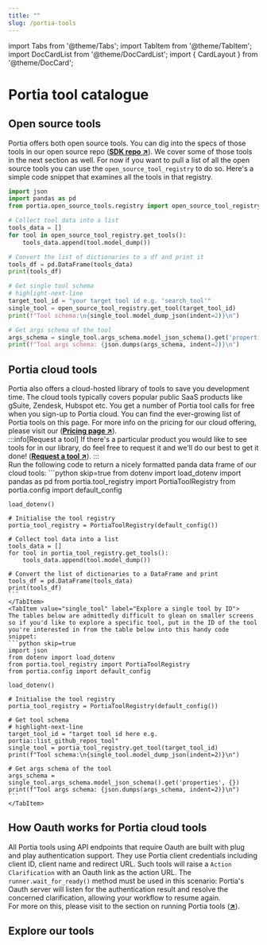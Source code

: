 ```yaml
---
title: ""
slug: /portia-tools
---
```


import Tabs from '@theme/Tabs';
import TabItem from '@theme/TabItem';
import DocCardList from '@theme/DocCardList';
import { CardLayout } from '@theme/DocCard';

# Portia tool catalogue

## Open source tools
Portia offers both open source tools. You can dig into the specs of those tools in our open source repo (<a href="https://github.com/portiaAI/portia-sdk-python/tree/main/portia/open_source_tools" target="_blank">**SDK repo ↗**</a>). We cover some of those tools in the next section as well. For now if you want to pull a list of all the open source tools you can use the `open_source_tool_registry` to do so. Here's a simple code snippet that examines all the tools in that registry.
```python skip=true
import json
import pandas as pd
from portia.open_source_tools.registry import open_source_tool_registry

# Collect tool data into a list
tools_data = []
for tool in open_source_tool_registry.get_tools():
    tools_data.append(tool.model_dump())

# Convert the list of dictionaries to a df and print it
tools_df = pd.DataFrame(tools_data)
print(tools_df)

# Get single tool schema
# highlight-next-line
target_tool_id = "your target tool id e.g. 'search_tool'"
single_tool = open_source_tool_registry.get_tool(target_tool_id)
print(f"Tool schema:\n{single_tool.model_dump_json(indent=2)}\n")

# Get args schema of the tool
args_schema = single_tool.args_schema.model_json_schema().get('properties', {})
print(f"Tool args schema: {json.dumps(args_schema, indent=2)}\n")
```


## Portia cloud tools
Portia also offers a cloud-hosted library of tools to save you development time. The cloud tools typically covers popular public SaaS products like gSuite, Zendesk, Hubspot etc. You get a number of Portia tool calls for free when you sign-up to Portia cloud. You can find the ever-growing list of Portia tools on this page. For more info on the pricing for our cloud offering, please visit our (<a href="https://www.portialabs.ai/pricing" target="_blank">**Pricing page ↗**</a>).  
:::info[Request a tool]
If there's a particular product you would like to see tools for in our library, do feel free to request it and we'll do our best to get it done! (<a href="https://tally.so/r/wzWAAg" target="_blank">**Request a tool ↗**</a>).
:::
<br/>
<Tabs>
    <TabItem value="all_tools" label="Get all live Portia cloud tools">
    Run the following code to return a nicely formatted panda data frame of our cloud tools:
    ```python skip=true
    from dotenv import load_dotenv
    import pandas as pd
    from portia.tool_registry import PortiaToolRegistry
    from portia.config import default_config

    load_dotenv()

    # Initialise the tool registry
    portia_tool_registry = PortiaToolRegistry(default_config())

    # Collect tool data into a list
    tools_data = []
    for tool in portia_tool_registry.get_tools():
        tools_data.append(tool.model_dump())

    # Convert the list of dictionaries to a DataFrame and print
    tools_df = pd.DataFrame(tools_data)
    print(tools_df)
    ```
    </TabItem>
    <TabItem value="single_tool" label="Explore a single tool by ID">
    The tables below are admittedly difficult to glean on smaller screens so if you'd like to explore a specific tool, put in the ID of the tool you're interested in from the table below into this handy code snippet:
    ```python skip=true
    import json
    from dotenv import load_dotenv
    from portia.tool_registry import PortiaToolRegistry
    from portia.config import default_config

    load_dotenv()

    # Initialise the tool registry
    portia_tool_registry = PortiaToolRegistry(default_config())

    # Get tool schema
    # highlight-next-line
    target_tool_id = "target tool id here e.g. portia::list_github_repos_tool"
    single_tool = portia_tool_registry.get_tool(target_tool_id)
    print(f"Tool schema:\n{single_tool.model_dump_json(indent=2)}\n")

    # Get args schema of the tool
    args_schema = single_tool.args_schema.model_json_schema().get('properties', {})
    print(f"Tool args schema: {json.dumps(args_schema, indent=2)}\n")
    ```
    </TabItem>
</Tabs>

## How Oauth works for Portia cloud tools
All Portia tools using API endpoints that require Oauth are built with plug and play authentication support. They use Portia client credentials including client ID, client name and redirect URL. Such tools will raise a `Action Clarification` with an Oauth link as the action URL. The `runner.wait_for_ready()` method must be used in this scenario: Portia's Oauth server will listen for the authentication result and resolve the concerned clarification, allowing your workflow to resume again.<br/>
For more on this, please visit to the section on running Portia tools (<a href="/run-portia-tools" target="_blank">**↗**</a>). 

## Explore our tools

<div
  style={{
    display: "grid",
    gridTemplateColumns: "repeat(2, 1fr)", // ✅ Ensures 2 cards per row
    gap: "16px",
    width: "100%",
  }}
>
    <div>
      <CardLayout
        href="/open-source-tools"
        icon=""
        title="Open source tools"
        description="Import and use Portia's open source tools."
      />
    </div>
    <div>
      <CardLayout
        href="/gsuite-tools"
        icon=""
        title="Google gSuite tools"
        description="Use Google's productivity suite."
      />
    </div>
    <div>
      <CardLayout
        href="/github-tools"
        icon=""
        title="Github tools"
        description="Search for and star Github repos." 
      />
    </div>
        <div>
      <CardLayout
        href="/zendesk-tools"
        icon=""
        title="Zendesk tools"
        description="Interact with Zendesk tickets, contacts and more." 
      />
    </div>
        <div>
      <CardLayout
        href="/slack-tools"
        icon=""
        title="Slack tools"
        description="Find and send messages on Slack." 
      />
    </div>
        <div>
      <CardLayout
        href="/spotify-tools"
        icon=""
        title="Spotify tools"
        description="Search for tracks and create playlists." 
      />
    </div>
</div>